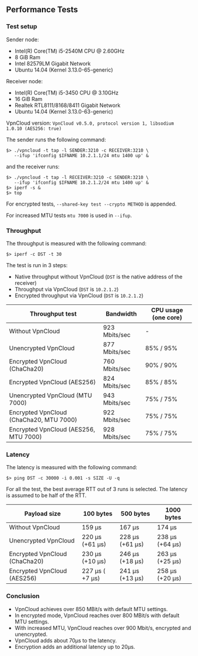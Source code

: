 Performance Tests
-----------------

### Test setup

Sender node:
  * Intel(R) Core(TM) i5-2540M CPU @ 2.60GHz
  * 8 GiB Ram
  * Intel 82579LM Gigabit Network
  * Ubuntu 14.04 (Kernel 3.13.0-65-generic)

Receiver node:
  * Intel(R) Core(TM) i5-3450 CPU @ 3.10GHz
  * 16 GiB Ram
  * Realtek RTL8111/8168/8411 Gigabit Network
  * Ubuntu 14.04 (Kernel 3.13.0-63-generic)

VpnCloud version: `VpnCloud v0.5.0, protocol version 1, libsodium 1.0.10 (AES256: true)`

The sender runs the following command:

```
$> ./vpncloud -t tap -l SENDER:3210 -c RECEIVER:3210 \
   --ifup 'ifconfig $IFNAME 10.2.1.1/24 mtu 1400 up' &
```

and the receiver runs:

```
$> ./vpncloud -t tap -l RECEIVER:3210 -c SENDER:3210 \
   --ifup 'ifconfig $IFNAME 10.2.1.2/24 mtu 1400 up' &
$> iperf -s &
$> top
```

For encrypted tests, `--shared-key test --crypto METHOD` is appended.

For increased MTU tests `mtu 7000` is used in `--ifup`.

### Throughput

The throughput is measured with the following command:

```
$> iperf -c DST -t 30
```

The test is run in 3 steps:
* Native throughput without VpnCloud (`DST` is the native address of the receiver)
* Throughput via VpnCloud (`DST` is `10.2.1.2`)
* Encrypted throughput via VpnCloud (`DST` is `10.2.1.2`)


| Throughput test                         | Bandwidth     | CPU usage (one core) |
| --------------------------------------- | ------------- | -------------------- |
| Without VpnCloud                        | 923 Mbits/sec |  -                   |
| Unencrypted VpnCloud                    | 877 Mbits/sec | 85% / 95%            |
| Encrypted VpnCloud (ChaCha20)           | 760 Mbits/sec | 90% / 90%            |
| Encrypted VpnCloud (AES256)             | 824 Mbits/sec | 85% / 85%            |
| Unencrypted VpnCloud (MTU 7000)         | 943 Mbits/sec | 75% / 75%            |
| Encrypted VpnCloud (ChaCha20, MTU 7000) | 922 Mbits/sec | 75% / 75%            |
| Encrypted VpnCloud (AES256, MTU 7000)   | 928 Mbits/sec | 75% / 75%            |

### Latency

The latency is measured with the following command:
```
$> ping DST -c 30000 -i 0.001 -s SIZE -U -q
```

For all the test, the best average RTT out of 3 runs is selected. The latency is
assumed to be half of the RTT.


| Payload size                  | 100 bytes       | 500 bytes       | 1000 bytes      |
| ----------------------------- | --------------- | --------------- | --------------- |
| Without VpnCloud              | 159 µs          | 167 µs          | 174 µs          |
| Unencrypted VpnCloud          | 220 µs (+61 µs) | 228 µs (+61 µs) | 238 µs (+64 µs) |
| Encrypted VpnCloud (ChaCha20) | 230 µs (+10 µs) | 246 µs (+18 µs) | 263 µs (+25 µs) |
| Encrypted VpnCloud (AES256)   | 227 µs ( +7 µs) | 241 µs (+13 µs) | 258 µs (+20 µs) |


### Conclusion

* VpnCloud achieves over 850 MBit/s with default MTU settings.
* In encrypted mode, VpnCloud reaches over 800 MBit/s with default MTU settings.
* With increased MTU, VpnCloud reaches over 900 Mbit/s, encrypted and unencrypted.
* VpnCloud adds about 70µs to the latency.
* Encryption adds an additional latency up to 20µs.
